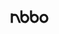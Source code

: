 <svg xmlns="http://www.w3.org/2000/svg" fill="none" viewBox="0 0 61 21" width="61px" height="21px">
  <g fill="currentColor" clip-path="url(#a)">
    <path d="M53.502 20.567c-3.902 0-7.079-3.344-7.079-7.456s3.177-7.456 7.08-7.456c3.901 0 7.078 3.344 7.078 7.456s-3.177 7.456-7.079 7.456Zm0-11.592c-2.056 0-3.725 1.856-3.725 4.128 0 2.272 1.67 4.128 3.725 4.128 2.056 0 3.725-1.856 3.725-4.128 0-2.272-1.677-4.128-3.725-4.128ZM38.32 20.567c-3.611 0-6.675-2.927-7.038-6.704h-.016l-.016-.175v-.313c0-.095-.008-.175-.008-.264 0-.088 0-.176.008-.256V.313h3.249v6.736c0 .032.024.048.04.056a.05.05 0 0 0 .057-.008c1.104-.944 2.394-1.448 3.725-1.448 3.902 0 7.078 3.344 7.078 7.463 0 4.12-3.176 7.456-7.078 7.456Zm0-11.591c-2.055 0-3.724 1.855-3.724 4.127 0 2.273 1.669 4.129 3.725 4.129 2.055 0 3.724-1.856 3.724-4.128 0-2.272-1.669-4.128-3.724-4.128ZM22.905 20.567c-3.612 0-6.676-2.927-7.039-6.704h-.016l-.016-.175v-.345c0-.08-.008-.16-.008-.24 0-.08 0-.16.008-.24V.313h3.25v6.736c0 .032.024.048.032.056a.05.05 0 0 0 .056-.008c1.105-.944 2.395-1.448 3.725-1.448 3.902 0 7.079 3.344 7.079 7.456 0 4.111-3.169 7.463-7.071 7.463Zm0-11.591c-2.056 0-3.725 1.855-3.725 4.127 0 2.273 1.669 4.129 3.725 4.129s3.725-1.856 3.725-4.128c0-2.272-1.67-4.128-3.725-4.128ZM13.198 11.2c-1.895-4.826-3.74-5.57-6.023-5.57h-1.54c-.612 0-1.241.168-1.838.464-.04.024-.096-.008-.096-.056V4.983H.443v15.184h3.354v-9.28c0-1.064.871-1.928 1.943-1.928h.855c1.467 0 2.394.424 3.233 2.632.838 2.208 3.354 8.576 3.354 8.576h3.523s-1.886-4.832-3.507-8.968Z"/>
  </g>
  <defs>
    <clipPath id="a">
      <path fill="currentColor" d="M0 0h61v21H0z"/>
    </clipPath>
  </defs>
</svg>